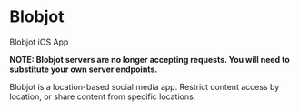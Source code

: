 # Blobjot
Blobjot iOS App

**NOTE: Blobjot servers are no longer accepting requests.  You will need to substitute your own server endpoints.**

Blobjot is a location-based social media app.  Restrict content access by location, or share content from specific locations.

